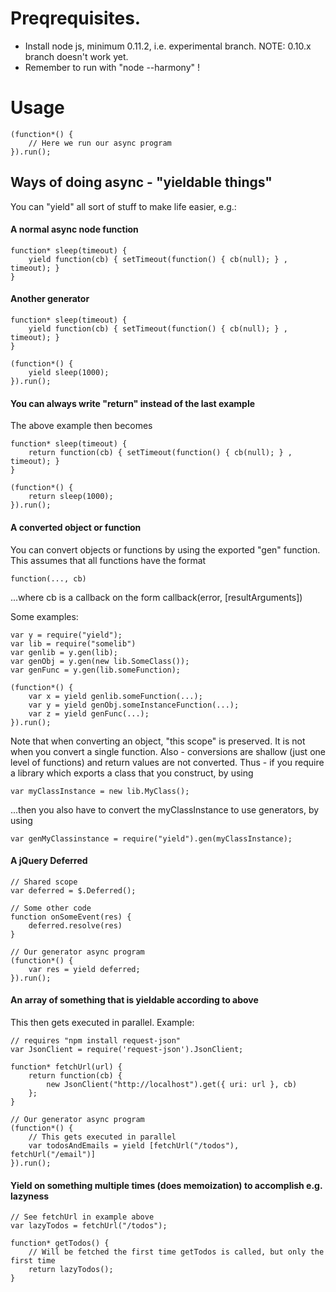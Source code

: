 # Preqrequisites.
- Install node js, minimum 0.11.2, i.e. experimental branch. NOTE: 0.10.x branch doesn't work yet.
- Remember to run with "node --harmony"  !


# Usage
	(function*() {
		// Here we run our async program
	}).run();


## Ways of doing async - "yieldable things"
You can "yield" all sort of stuff to make life easier, e.g.:

#### A normal async node function
	function* sleep(timeout) {
		yield function(cb) { setTimeout(function() { cb(null); } , timeout); }
	}

#### Another generator
	function* sleep(timeout) {
		yield function(cb) { setTimeout(function() { cb(null); } , timeout); }
	}

	(function*() {
		yield sleep(1000);
	}).run();

#### You can always write "return" instead of the last example
The above example then becomes

	function* sleep(timeout) {
		return function(cb) { setTimeout(function() { cb(null); } , timeout); }
	}

	(function*() {
		return sleep(1000);
	}).run();

#### A converted object or function
You can convert objects or functions by using the exported "gen" function. This assumes that all functions have the format

	function(..., cb)

...where cb is a callback on the form callback(error, [resultArguments])

Some examples:

	var y = require("yield");
	var lib = require("somelib")
	var genlib = y.gen(lib);
	var genObj = y.gen(new lib.SomeClass());
	var genFunc = y.gen(lib.someFunction);

	(function*() {
		var x = yield genlib.someFunction(...);
		var y = yield genObj.someInstanceFunction(...);
		var z = yield genFunc(...);
	}).run();

Note that when converting an object, "this scope" is preserved. It is not when you convert a single function. Also - conversions are shallow (just one level of functions) and return values are not converted. Thus - if you require a library which exports a class that you construct, by using 

	var myClassInstance = new lib.MyClass();

...then you also have to convert the myClassInstance to use generators, by using

    var genMyClassinstance = require("yield").gen(myClassInstance);

#### A jQuery Deferred
	// Shared scope
	var deferred = $.Deferred();

	// Some other code
	function onSomeEvent(res) {
		deferred.resolve(res)
	}

	// Our generator async program
	(function*() {
		var res = yield deferred;
	}).run();

#### An array of something that is yieldable according to above
This then gets executed in parallel. Example:

	// requires "npm install request-json"
	var JsonClient = require('request-json').JsonClient;

	function* fetchUrl(url) {
		return function(cb) {
			new JsonClient("http://localhost").get({ uri: url }, cb)
		};
	}

	// Our generator async program
	(function*() {
		// This gets executed in parallel
		var todosAndEmails = yield [fetchUrl("/todos"), fetchUrl("/email")]
	}).run();

#### Yield on something multiple times (does memoization) to accomplish e.g. lazyness

	// See fetchUrl in example above
	var lazyTodos = fetchUrl("/todos");

	function* getTodos() {
		// Will be fetched the first time getTodos is called, but only the first time
		return lazyTodos();
	}
